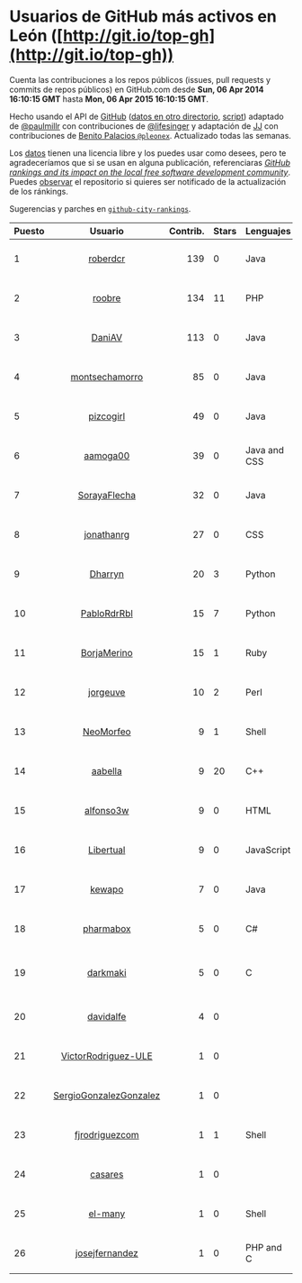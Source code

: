 # Usuarios de GitHub más activos en León ([http://git.io/top-gh](http://git.io/top-gh))



  Cuenta las contribuciones a los repos públicos (issues, pull requests y commits de repos públicos) en GitHub.com desde  **Sun, 06 Apr 2014 16:10:15 GMT** hasta **Mon, 06 Apr 2015 16:10:15 GMT**.

  Hecho usando el API de [GitHub](http://github.com) ([datos en otro directorio](https://github.com/JJ/top-github-users-data/tree/master/data), [script](https://github.com/JJ/top-github-users)) adaptado de [@paulmillr](https://github.com/paulmillr) con contribuciones de [@lifesinger](https://github.com/lifesinger) y adaptación de [JJ](http://jj.github.io) con contribuciones de [Benito Palacios `@pleonex`](http://github.com/pleonex). Actualizado todas las semanas.

  Los [datos](https://github.com/JJ/top-github-users-data/tree/master/data) tienen una licencia libre y los puedes usar como desees, pero te agradeceríamos que si se usan en alguna publicación, referenciaras [*GitHub rankings and its impact on the local free software development community*](https://thewinnower.com/papers/github-rankings-and-its-impact-on-the-local-free-software-development-community). Puedes [observar](https://github.com/JJ/top-github-users-data/subscription) el repositorio si quieres ser notificado de la actualización de los ránkings. 

  Sugerencias y parches en [`github-city-rankings`](http://github.com/JJ/github-city-rankings). 


| Puesto   |  Usuario  |Contrib.| Stars | Lenguajes   |      Lugar      |  Avatar  |
|----------|:---------:|-------:|-------|-------------|:---------------:|----------|
| 1 | [roberdcr](https://github.com/roberdcr) | 139 | 0 | Java | León | <img src='https://avatars1.githubusercontent.com/u/6849195?v=3&s=64' width='64' height='64' title='Rober de Castro'> |
| 2 | [roobre](https://github.com/roobre) | 134 | 11 | PHP | León, Spain | <img src='https://avatars1.githubusercontent.com/u/969721?v=3&s=64' width='64' height='64' title='Roberto Santalla'> |
| 3 | [DaniAV](https://github.com/DaniAV) | 113 | 0 | Java | León | <img src='https://avatars0.githubusercontent.com/u/8928270?v=3&s=64' width='64' height='64' title='Daniel'> |
| 4 | [montsechamorro](https://github.com/montsechamorro) | 85 | 0 | Java | León | <img src='https://avatars3.githubusercontent.com/u/8928284?v=3&s=64' width='64' height='64' title='Montse Chamorro'> |
| 5 | [pizcogirl](https://github.com/pizcogirl) | 49 | 0 | Java | León | <img src='https://avatars1.githubusercontent.com/u/8928281?v=3&s=64' width='64' height='64' title='Julia Zuara Jimenez'> |
| 6 | [aamoga00](https://github.com/aamoga00) | 39 | 0 | Java and CSS | León | <img src='https://avatars1.githubusercontent.com/u/8928265?v=3&s=64' width='64' height='64' title='Alba Del Amo'> |
| 7 | [SorayaFlecha](https://github.com/SorayaFlecha) | 32 | 0 | Java | León | <img src='https://avatars3.githubusercontent.com/u/8928260?v=3&s=64' width='64' height='64' title='Soraya Flecha de la Puente'> |
| 8 | [jonathanrg](https://github.com/jonathanrg) | 27 | 0 | CSS | León | <img src='https://avatars1.githubusercontent.com/u/6638160?v=3&s=64' width='64' height='64' title='Jonathan'> |
| 9 | [Dharryn](https://github.com/Dharryn) | 20 | 3 | Python | León, Spain | <img src='https://avatars0.githubusercontent.com/u/9396382?v=3&s=64' width='64' height='64' title='Alejandro Rodríguez Monge'> |
| 10 | [PabloRdrRbl](https://github.com/PabloRdrRbl) | 15 | 7 | Python | León (Spain) | <img src='https://avatars2.githubusercontent.com/u/7204331?v=3&s=64' width='64' height='64' title='Pablo Rodríguez Robles'> |
| 11 | [BorjaMerino](https://github.com/BorjaMerino) | 15 | 1 | Ruby | Spain (León) | <img src='https://avatars2.githubusercontent.com/u/1701534?v=3&s=64' width='64' height='64' title='Borja Merino'> |
| 12 | [jorgeuve](https://github.com/jorgeuve) | 10 | 2 | Perl | León, Spain | <img src='https://avatars1.githubusercontent.com/u/726703?v=3&s=64' width='64' height='64' title='Jorge Valencia'> |
| 13 | [NeoMorfeo](https://github.com/NeoMorfeo) | 9 | 1 | Shell | León, Spain | <img src='https://avatars1.githubusercontent.com/u/3766333?v=3&s=64' width='64' height='64' title='Guillermo Santos Melgar'> |
| 14 | [aabella](https://github.com/aabella) | 9 | 20 | C++ | León, Spain | <img src='https://avatars0.githubusercontent.com/u/1281929?v=3&s=64' width='64' height='64' title='Alfonso Abella'> |
| 15 | [alfonso3w](https://github.com/alfonso3w) | 9 | 0 | HTML | León | <img src='https://avatars1.githubusercontent.com/u/1320670?v=3&s=64' width='64' height='64' title='Alfonso Sánchez González'> |
| 16 | [Libertual](https://github.com/Libertual) | 9 | 0 | JavaScript | León, Spain | <img src='https://avatars2.githubusercontent.com/u/9809302?v=3&s=64' width='64' height='64' title='Pedro Macías'> |
| 17 | [kewapo](https://github.com/kewapo) | 7 | 0 | Java | León - SPAIN | <img src='https://avatars2.githubusercontent.com/u/6522736?v=3&s=64' width='64' height='64' title='Luis Javier González Caballero'> |
| 18 | [pharmabox](https://github.com/pharmabox) | 5 | 0 | C# | León, Spain. | <img src='https://avatars0.githubusercontent.com/u/8374048?v=3&s=64' width='64' height='64' title='Pharmabox'> |
| 19 | [darkmaki](https://github.com/darkmaki) | 5 | 0 | C | Valladolid, Castilla y León, España | <img src='https://avatars3.githubusercontent.com/u/10024998?v=3&s=64' width='64' height='64' title='Roberto Ortega'> |
| 20 | [davidalfe](https://github.com/davidalfe) | 4 | 0 |  | León, Spain | <img src='https://avatars0.githubusercontent.com/u/3811072?v=3&s=64' width='64' height='64' title='David Alvarez'> |
| 21 | [VictorRodriguez-ULE](https://github.com/VictorRodriguez-ULE) | 1 | 0 |  | León, Spain | <img src='https://avatars1.githubusercontent.com/u/7995366?v=3&s=64' width='64' height='64' title='Víctor Rodríguez'> |
| 22 | [SergioGonzalezGonzalez](https://github.com/SergioGonzalezGonzalez) | 1 | 0 |  | León, Spain | <img src='https://avatars2.githubusercontent.com/u/7228867?v=3&s=64' width='64' height='64' title='Sergio González González'> |
| 23 | [fjrodriguezcom](https://github.com/fjrodriguezcom) | 1 | 1 | Shell | León, Spain | <img src='https://avatars2.githubusercontent.com/u/1823531?v=3&s=64' width='64' height='64' title=''> |
| 24 | [casares](https://github.com/casares) | 1 | 0 |  | León, España | <img src='https://avatars0.githubusercontent.com/u/11679030?v=3&s=64' width='64' height='64' title='Carlos J. Casares'> |
| 25 | [el-many](https://github.com/el-many) | 1 | 0 | Shell | León | <img src='https://avatars1.githubusercontent.com/u/4622091?v=3&s=64' width='64' height='64' title='Juan Manuel'> |
| 26 | [josejfernandez](https://github.com/josejfernandez) | 1 | 0 | PHP and C | León, Spain | <img src='https://avatars1.githubusercontent.com/u/1663138?v=3&s=64' width='64' height='64' title='Jose J. Fernández'> |
